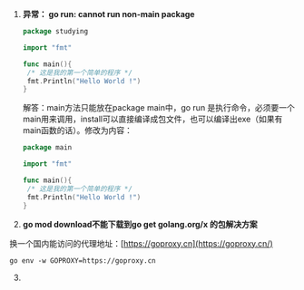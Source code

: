 1. **异常： go run: cannot run non-main package**

   ```go
   package studying
   
   import "fmt"
   
   func main(){
   	/* 这是我的第一个简单的程序 */
   	fmt.Println("Hello World !")
   }
   
   ```

   解答：main方法只能放在package main中，go run 是执行命令，必须要一个main用来调用，install可以直接编译成包文件，也可以编译出exe（如果有main函数的话）。修改为内容：

   ```go
   package main
   
   import "fmt"
   
   func main(){
   	/* 这是我的第一个简单的程序 */
   	fmt.Println("Hello World !")
   }
   
   ```

   

2.  **go mod download不能下载到go get golang.org/x 的包解决方案**

   换一个国内能访问的代理地址：[https://goproxy.cn](https://goproxy.cn/)

   ```shell
   go env -w GOPROXY=https://goproxy.cn
   ```

   

3. 

